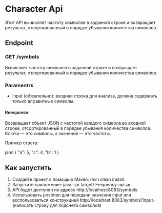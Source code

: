 # Character Api
Этот API вычисляет частоту символов в заданной строке и возвращает результат, отсортированный в порядке убывания количества символов.

## Endpoint

### GET /symbols

Вычисляет частоту символов в заданной строке и возвращает результат, отсортированный в порядке убывания количества символов.

### Paramentrs

- input (обязательно): входная строка для анализа, должна содержать только алфавитные символы.

#### Reesponse

Возвращает объект JSON с частотой каждого символа во входной строке, отсортированный в порядке убывания количества символов. Ключи — это символы, а значения — это частоты.

Пример ответа:

json
{
  "a": 5,
  "c": 4,
  "b": 1
}

## Как запустить

1. Создайте проект с помощью Maven: mvn clean install.
2. Запустите приложение: java -jar target/ Frequency-api.jar.
3. API будет доступен по адресу http://localhost:8083/symbols.
4. Использовать postman для передачи значения input или воспользоваться конструкцией http://localhost:8083/symbols?input=(написать строку для подсчета символов)
